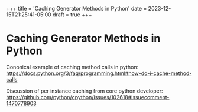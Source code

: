 +++
title = 'Caching Generator Methods in Python'
date = 2023-12-15T21:25:41-05:00
draft = true
+++

# Caching Generator Methods in Python


Cononical example of caching method calls in python:
https://docs.python.org/3/faq/programming.html#how-do-i-cache-method-calls

Discussion of per instance caching from core python developer:
https://github.com/python/cpython/issues/102618#issuecomment-1470778903
